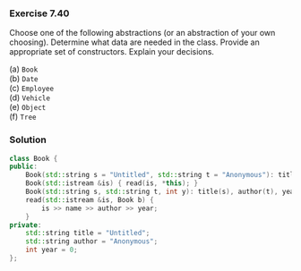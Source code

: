 ### Exercise 7.40

Choose one of the following abstractions (or an abstraction of your own
choosing). Determine what data are needed in the class. Provide an appropriate
set of constructors. Explain your decisions.

(a) `Book`  
(b) `Date`  
(c) `Employee`  
(d) `Vehicle`  
(e) `Object`  
(f) `Tree`

### Solution

```cpp
class Book {
public:
    Book(std::string s = "Untitled", std::string t = "Anonymous"): title(s) { }
    Book(std::istream &is) { read(is, *this); }
    Book(std::string s, std::string t, int y): title(s), author(t), year(y) { }
    read(std::istream &is, Book b) {
        is >> name >> author >> year;
    }
private:
    std::string title = "Untitled";
    std::string author = "Anonymous";
    int year = 0;
};
```
